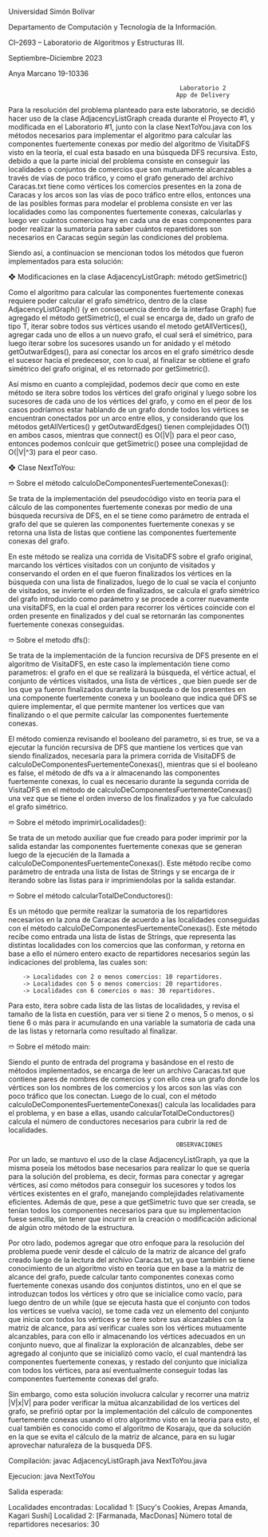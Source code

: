 Universidad Simón Bolívar

Departamento de Computación y Tecnología de la Información.

CI–2693 – Laboratorio de Algoritmos y Estructuras III.

Septiembre–Diciembre 2023

Anya Marcano 19-10336

                                                    Laboratorio 2
                                                   App de Delivery

Para la resolución del problema planteado para este laboratorio, se decidió hacer uso de la clase AdjacencyListGraph creada durante 
el Proyecto #1, y modificada en el Laboratorio #1, junto con la clase NextToYou.java con los métodos necesarios para implementar el 
algoritmo para calcular las componentes fuertemente conexas por medio del algoritmo de VisitaDFS visto en la teoría, el cual esta 
basado en una búsqueda DFS recursiva. Esto, debido a que la parte inicial del problema consiste en conseguir las localidades o conjuntos 
de comercios que son mutuamente alcanzables a través de vías de poco tráfico, y como el grafo generado del archivo Caracas.txt tiene 
como vértices los comercios presentes en la zona de Caracas y los arcos son las vías de poco tráfico entre ellos, entonces una de las 
posibles formas para modelar el problema consiste en ver las localidades como las componentes fuertemente conexas, calcularlas y luego 
ver cuántos comercios hay en cada una de esas componentes para poder realizar la sumatoria para saber cuántos reparetidores son necesarios
en Caracas según según las condiciones del problema.


Siendo así, a continuacion se mencionan todos los métodos que fueron implementados para esta solución:


❖ Modificaciones en la clase AdjacencyListGraph: método getSimetric()


  Como el algoritmo para calcular las componentes fuertemente conexas requiere poder calcular el grafo simétrico, dentro de la clase 
  AdjacencyListGraph() (y en consecuencia dentro de la interfase Graph) fue agregado el método getSimetric(), el cual se encarga de, 
  dado un grafo de tipo T, iterar sobre todos sus vértices usando el metodo getAllVertices(), agregar cada uno de ellos a un nuevo grafo, 
  el cual será el simétrico, para luego iterar sobre los sucesores usando un for anidado y el método getOutwarEdges(), para así conectar los arcos 
  en el grafo simétrico desde el sucesor hacia el predecesor, con lo cual, al finalizar se obtiene el grafo simétrico del grafo original, el
  es retornado por getSimetric().
  
  Así mismo en cuanto a complejidad, podemos decir que como en este método se itera sobre todos los vértices del grafo original y luego sobre 
  los sucesores de cada uno de los vértices del grafo, y como en el peor de los casos podríamos estar hablando de un grafo donde todos los 
  vértices se encuentran conectados por un arco entre ellos, y considerando que los métodos getAllVertices() y getOutwardEdges() tienen 
  complejidades O(1) en ambos casos, mientras que connect() es O(|V|) para el peor caso, entonces podemos conlcuir que getSimetric() posee 
  una complejidad de O(|V|^3) para el peor caso.

❖ Clase NextToYou: 

  ➱ Sobre el método calculoDeComponentesFuertementeConexas():

  Se trata de la implementación del pseudocódigo visto en teoría para el cálculo de las componentes fuertemente conexas por medio de una
  búsqueda recursiva de DFS, en el se tiene como parámetro de entrada el grafo del que se quieren las componentes fuertemente conexas y se 
  retorna una lista de listas que contiene las componentes fuertemente conexas del grafo. 

  En este método se realiza una corrida de VisitaDFS sobre el grafo original, marcando los vértices visitados con un conjunto de visitados y conservando
  el orden en el que fueron finalizados los vértices en la búsqueda con una lista de finalizados, luego de lo cual se vacía el conjunto de visitados, se
  invierte el orden de finalizados, se calcula el grafo simétrico del grafo introducido como parámetro y se procede a correr nuevamente una visitaDFS, en la
  cual el orden para recorrer los vértices  coincide con el orden presente en finalizados y del cual se retornarán las componentes fuertemente conexas 
  conseguidas.

  ➱ Sobre el metodo dfs():

  Se trata de la implementación de la funcion recursiva de DFS presente en el algoritmo de VisitaDFS, en este caso la implementación tiene como parametros:
  el grafo en el que se realizará la búsqueda, el vértice actual, el conjunto de vértices visitados, una lista de vértices , que bien puede ser de los que 
  ya fueron finalizados durante la busqueda o de los presentes en una componente fuertemente conexa y un booleano que indica qué DFS se quiere implementar, 
  el que permite mantener los vertices que van finalizando o el que permite calcular las componentes fuertemente conexas.

  El método comienza revisando el booleano del parametro, si es true, se va a ejecutar la función recursiva de DFS que mantiene los vertices que van siendo
  finalizados, necesaria para la primera corrida de VisitaDFS de calculoDeComponentesFuertementeConexas(), mientras que si el booleano es false, el método de
  dfs va a ir almacenando las componentes fuertemente conexas, lo cual es necesario durante la segunda corrida de VisitaDFS en el método de 
  calculoDeComponentesFuertementeConexas() una vez que se tiene el orden inverso de los finalizados y ya fue calculado el grafo simétrico.

  ➱ Sobre el método imprimirLocalidades():

  Se trata de un metodo auxiliar que fue creado para poder imprimir por la salida estandar las componentes fuertemente conexas que se generan luego de la 
  ejecucién de la llamada a calculoDeComponentesFuertementeConexas(). Este método recibe como parámetro de entrada una lista de listas de Strings y se encarga
  de ir iterando sobre las listas para ir imprimiendolas por la salida estandar.

  ➱ Sobre el método calcularTotalDeConductores():

  Es un método que permite realizar la sumatoria de los repartidores necesarios en la zona de Caracas de acuerdo a las localidades conseguidas con el método
  calculoDeComponentesFuertementeConexas(). Este método recibe como entrada una lista de listas de Strings, que representa las distintas localidades con los
  comercios que las conforman, y retorna en base a ello el número entero exacto de repartidores necesarios según las indicaciones del problema, las cuales son:

        -> Localidades con 2 o menos comercios: 10 repartidores.
        -> Localidades con 5 o menos comercios: 20 repartidores.
        -> Localidades con 6 comercios o mas: 30 repartidores.

  Para esto, itera sobre cada lista de las listas de localidades, y revisa el tamaño de la lista en cuestión, para ver si tiene 2 o menos, 5 o menos, o si tiene
  6 o más para ir acumulando en una variable la sumatoria de cada una de las listas y retornarla como resultado al finalizar.


  ➱ Sobre el método main:

  Siendo el punto de entrada del programa y basándose en el resto de métodos implementados, se encarga de leer un archivo Caracas.txt que contiene pares de 
  nombres de comercios y con ello crea un grafo donde los vértices son los nombres de los comercios y los arcos son las vías con poco tráfico que los conectan.
  Luego de lo cual, con el método calculoDeComponentesFuertementeConexas() calcula las localidades para el problema, y en base a ellas, usando 
  calcularTotalDeConductores() calcula el número de conductores necesarios para cubrir la red de localidades.
  

                                                   OBSERVACIONES 

  Por un lado, se mantuvo el uso de la clase AdjacencyListGraph, ya que la misma poseía los métodos base necesarios para realizar lo que se quería para la
  solución del problema, es decir, formas para conectar y agregar vértices, así como métodos para conseguir los sucesores y todos los vértices existentes en
  el grafo, manejando complejidades relativamente eficientes. Además de que, pese a que getSimetric tuvo que ser creada, se tenían todos los componentes
  necesarios para que su implementacion fuese sencilla, sin tener que incurrir en la creación o modificación adicional de algún otro método de la estructura.

  Por otro lado, podemos agregar que otro enfoque para la resolución del problema puede venir desde el cálculo de la matriz de alcance del grafo creado luego 
  de la lectura del archivo Caracas.txt, ya que también se tiene conocimiento de un algoritmo visto en teoría que en base a la matriz de alcance del grafo, 
  puede calcular tanto componentes conexas como fuertemente conexas usando dos conjuntos distintos, uno en el que se introduzcan todos los vértices y otro que
  se inicialice como vacío, para luego dentro de un while (que se ejecuta hasta que el conjunto con todos los vertices se vuelva vacío), se tome cada vez un
  elemento del conjunto que inicia con todos los vértices y se itere sobre sus alcanzables con la matriz de alcance, para así verificar cuales son los vértices
  mutuamente alcanzables, para con ello ir almacenando los vértices adecuados en un conjunto nuevo, que al finalizar la exploración de alcanzables, debe ser
  agregado al conjunto que se inicializó como vacío, el cual mantendrá las componentes fuertemente conexas, y restado del conjunto que inicializa con todos los
  vértices, para así eventualmente conseguir todas las componentes fuertemente conexas del grafo.

  Sin embargo, como esta solución involucra calcular y recorrer una matriz |V|x|V| para poder verificar la mútua alcanzabilidad de los vertices del grafo, 
  se prefirió optar por la implementación del cálculo de componentes fuertemente conexas usando el otro algoritmo visto en la teoria para esto, el cual 
  también es conocido como el algoritmo de Kosaraju, que da solución en la que se evita el cálculo de la matriz de alcance, para en su lugar aprovechar 
  naturaleza de la busqueda DFS.

  
  Compilación: javac AdjacencyListGraph.java NextToYou.java
  
  Ejecucion: java NextToYou
  
  Salida esperada: 
  
  Localidades encontradas:
  Localidad 1: [Sucy's Cookies, Arepas Amanda, Kagari Sushi]
  Localidad 2: [Farmanada, MacDonas]
  Número total de repartidores necesarios: 30

  


